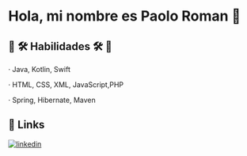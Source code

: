 # Hola, mi nombre es Paolo Roman 👋
## 🎯 🛠️ Habilidades 🛠️ 🎯

· Java, Kotlin, Swift

· HTML, CSS, XML, JavaScript,PHP

· Spring, Hibernate, Maven

## 🔗 Links
[![linkedin](https://img.shields.io/badge/linkedin-0A66C2?style=for-the-badge&logo=linkedin&logoColor=white)](https://www.linkedin.com/in/paolo-roman-sandoya)
